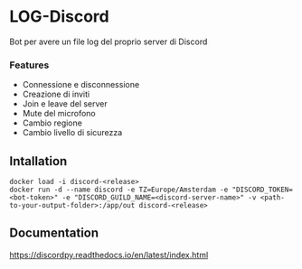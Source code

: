 # LOG-Discord

Bot per avere un file log del proprio server di Discord

### Features
* Connessione e disconnessione
* Creazione di inviti
* Join e leave del server
* Mute del microfono
* Cambio regione
* Cambio livello di sicurezza

## Intallation
```
docker load -i discord-<release>
docker run -d --name discord -e TZ=Europe/Amsterdam -e "DISCORD_TOKEN=<bot-token>" -e "DISCORD_GUILD_NAME=<discord-server-name>" -v <path-to-your-output-folder>:/app/out discord-<release>
```

## Documentation
https://discordpy.readthedocs.io/en/latest/index.html

